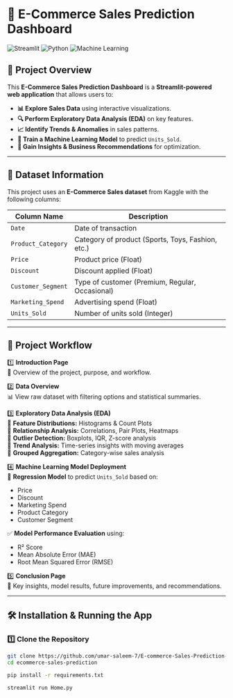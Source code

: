 # 🛒 E-Commerce Sales Prediction Dashboard

![Streamlit](https://img.shields.io/badge/Made%20with-Streamlit-red) 
![Python](https://img.shields.io/badge/Built%20with-Python-blue) 
![Machine Learning](https://img.shields.io/badge/Powered%20by-Machine%20Learning-green)

## 📌 Project Overview

This **E-Commerce Sales Prediction Dashboard** is a **Streamlit-powered web application** that allows users to:

- **📊 Explore Sales Data** using interactive visualizations.
- **🔍 Perform Exploratory Data Analysis (EDA)** on key features.
- **📈 Identify Trends & Anomalies** in sales patterns.
- **🤖 Train a Machine Learning Model** to predict `Units_Sold`.
- **📌 Gain Insights & Business Recommendations** for optimization.

---

## 📂 Dataset Information

This project uses an **E-Commerce Sales dataset** from Kaggle with the following columns:

| Column Name            | Description |
|------------------------|-------------|
| `Date`                | Date of transaction |
| `Product_Category`    | Category of product (Sports, Toys, Fashion, etc.) |
| `Price`               | Product price (Float) |
| `Discount`            | Discount applied (Float) |
| `Customer_Segment`    | Type of customer (Premium, Regular, Occasional) |
| `Marketing_Spend`     | Advertising spend (Float) |
| `Units_Sold`          | Number of units sold (Integer) |

---

## 🚀 Project Workflow

1️⃣ **Introduction Page**  
   📌 Overview of the project, purpose, and workflow.

2️⃣ **Data Overview**  
   📊 View raw dataset with filtering options and statistical summaries.

3️⃣ **Exploratory Data Analysis (EDA)**  
   🔹 **Feature Distributions:** Histograms & Count Plots  
   🔹 **Relationship Analysis:** Correlations, Pair Plots, Heatmaps  
   🔹 **Outlier Detection:** Boxplots, IQR, Z-score analysis  
   🔹 **Trend Analysis:** Time-series insights with moving averages  
   🔹 **Grouped Aggregation:** Category-wise sales analysis  

4️⃣ **Machine Learning Model Deployment**  
   🤖 **Regression Model** to predict `Units_Sold` based on:  
   - Price  
   - Discount  
   - Marketing Spend  
   - Product Category  
   - Customer Segment  

   ✅ **Model Performance Evaluation** using:  
   - R² Score  
   - Mean Absolute Error (MAE)  
   - Root Mean Squared Error (RMSE)  

5️⃣ **Conclusion Page**  
   📌 Key insights, model results, future improvements, and recommendations.

---

## 🛠️ Installation & Running the App

### **1️⃣ Clone the Repository**
```bash
git clone https://github.com/umar-saleem-7/E-commerce-Sales-Prediction-Dataset-Analysis.git
cd ecommerce-sales-prediction

pip install -r requirements.txt

streamlit run Home.py

